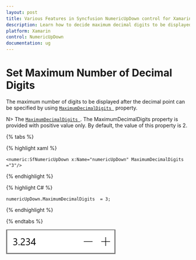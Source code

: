 ```yaml
---
layout: post
title: Various Features in Syncfusion NumericUpDown control for Xamarin.Forms
description: Learn how to decide maximum decimal digits to be displayed, nullable value support, autoreverse, setting range and configuring step value in NumericUpDown
platform: Xamarin
control: NumericUpDown
documentation: ug
---
```

# Set Maximum Number of Decimal Digits

The maximum number of digits to be displayed after the decimal point can be specified by using [`MaximumDecimalDigits `](https://help.syncfusion.com/cr/xamarin/Syncfusion.SfNumericUpDown.XForms~Syncfusion.SfNumericUpDown.XForms.SfNumericUpDown~MaximumDecimalDigits.html) property. 

N> The [`MaximumDecimalDigits `](https://help.syncfusion.com/cr/xamarin/Syncfusion.SfNumericUpDown.XForms~Syncfusion.SfNumericUpDown.XForms.SfNumericUpDown~MaximumDecimalDigits.html). The MaximumDecimalDigits property is provided with positive value only. By default, the value of this property is 2.

{% tabs %}

{% highlight xaml %}

	<numeric:SfNumericUpDown x:Name="numericUpDown" MaximumDecimalDigits ="3"/>
	
{% endhighlight %}


{% highlight C# %}

	numericUpDown.MaximumDecimalDigits  = 3;

{% endhighlight %}

{% endtabs %}

![Display the SfNumericUpDown control with MaximumDecimalDigits](images/MaximumDecimalDigits.png)